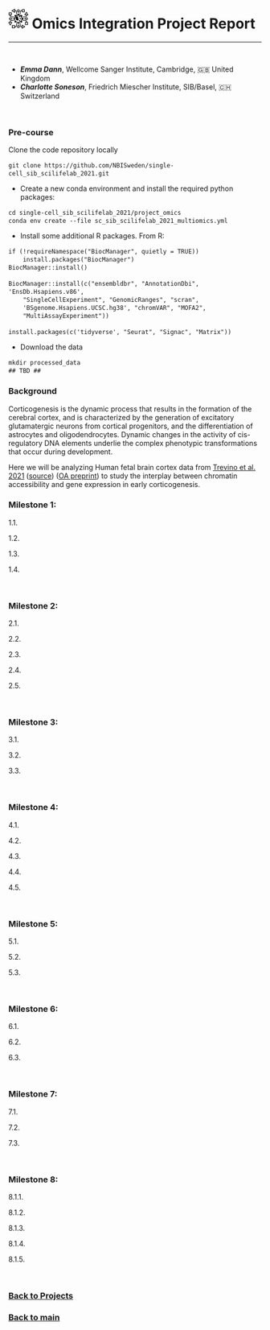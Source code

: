 
# <img border="0" src="../logos/omics_integration.png" width="40" height="40"> Omics Integration Project Report
***

<br/>

- __*Emma Dann*__, Wellcome Sanger Institute, Cambridge, 🇬🇧 United Kingdom
- __*Charlotte Soneson*__, Friedrich Miescher Institute, SIB/Basel, 🇨🇭 Switzerland

<br/>

### Pre-course

Clone the code repository locally
```
git clone https://github.com/NBISweden/single-cell_sib_scilifelab_2021.git
```

- Create a new conda environment and install the required python packages:
```
cd single-cell_sib_scilifelab_2021/project_omics
conda env create --file sc_sib_scilifelab_2021_multiomics.yml
```

- Install some additional R packages. From R:
```
if (!requireNamespace("BiocManager", quietly = TRUE))
    install.packages("BiocManager")
BiocManager::install()

BiocManager::install(c("ensembldbr", "AnnotationDbi", 'EnsDb.Hsapiens.v86', 
    "SingleCellExperiment", "GenomicRanges", "scran", 
    'BSgenome.Hsapiens.UCSC.hg38', "chromVAR", "MOFA2", 
    "MultiAssayExperiment"))

install.packages(c('tidyverse', "Seurat", "Signac", "Matrix"))
```

- Download the data
```
mkdir processed_data
## TBD ##
```

### Background 

Corticogenesis is the dynamic process that results in the formation of the cerebral cortex, and is characterized by the generation of excitatory glutamatergic neurons from cortical progenitors, and the differentiation of astrocytes and oligodendrocytes. Dynamic changes in the activity of cis-regulatory DNA elements underlie the complex phenotypic transformations that occur during development. 

Here we will be analyzing Human fetal brain cortex data from [Trevino et al. 2021](https://www.sciencedirect.com/science/article/abs/pii/S0092867421009429) ([source](https://github.com/GreenleafLab/brainchromatin)) ([OA preprint](https://www.biorxiv.org/content/10.1101/2020.12.29.424636v2.full)) to study the interplay between chromatin accessibility and gene expression in early corticogenesis. 


### Milestone 1:

1.1.

1.2.

1.3.

1.4.

<br/>

### Milestone 2:

2.1.

2.2.

2.3.

2.4.

2.5.

<br/>

### Milestone 3:

3.1.

3.2.

3.3.

<br/>

### Milestone 4:

4.1.

4.2.

4.3.

4.4.

4.5.

<br/>

### Milestone 5:

5.1.

5.2.

5.3.

<br/>

### Milestone 6:

6.1.

6.2.

6.3.

<br/>

### Milestone 7:

7.1.

7.2.

7.3.

<br/>

### Milestone 8:

8.1.1.

8.1.2.

8.1.3.

8.1.4.

8.1.5.

<br/>

### [Back to Projects](/single-cell_sib_scilifelab_2021/projects)

### [Back to main](/single-cell_sib_scilifelab_2021/README)
